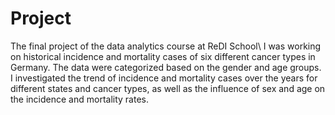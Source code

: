 # Project
The final project of the data analytics course at ReDI School\\
I was working on historical incidence and mortality cases of six different cancer types in Germany. The data were categorized based on the gender and age groups.
I investigated the trend of incidence and mortality cases over the years for different states and cancer types, as well as the influence of sex and age on the incidence and mortality rates.
